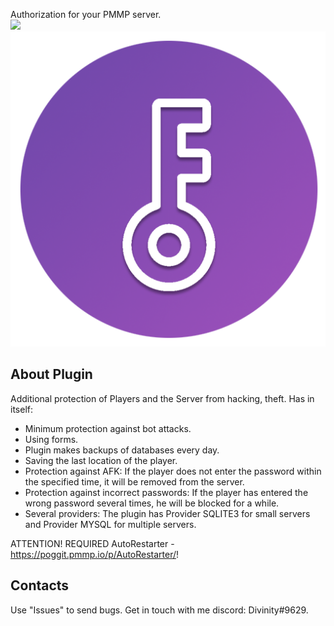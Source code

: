 Authorization for your PMMP server.
<br>
[![](https://poggit.pmmp.io/shield.state/RAuth)](https://poggit.pmmp.io/p/RAuth)
<br>
![logo_512](https://github.com/DeadZeta/RAuth/blob/master/icon512.png)
## About Plugin
Additional protection of Players and the Server from hacking, theft.
Has in itself:
- Minimum protection against bot attacks.
- Using forms.
- Plugin makes backups of databases every day.
- Saving the last location of the player.
- Protection against AFK:
  If the player does not enter the password within the specified time, it will be removed from the server.
- Protection against incorrect passwords:
  If the player has entered the wrong password several times, he will be blocked for a while.
- Several providers:
  The plugin has Provider SQLITE3 for small servers and Provider MYSQL for multiple servers.

ATTENTION! REQUIRED AutoRestarter - https://poggit.pmmp.io/p/AutoRestarter/!
## Contacts
Use "Issues" to send bugs. Get in touch with me discord: Divinity#9629.
